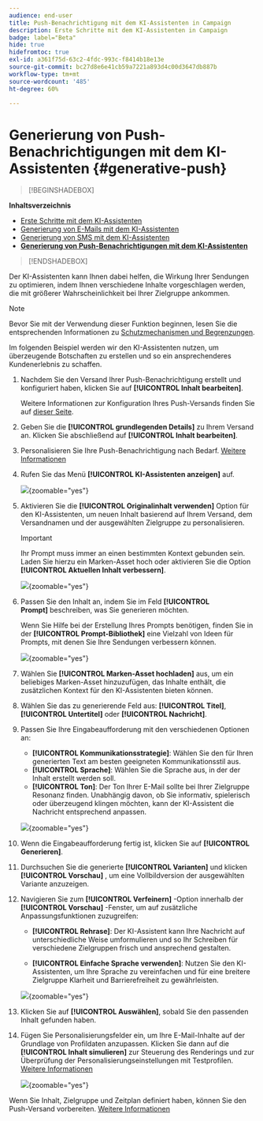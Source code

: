 ```yaml
---
audience: end-user
title: Push-Benachrichtigung mit dem KI-Assistenten in Campaign
description: Erste Schritte mit dem KI-Assistenten in Campaign
badge: label="Beta"
hide: true
hidefromtoc: true
exl-id: a361f75d-63c2-4fdc-993c-f8414b18e13e
source-git-commit: bc27d8e6e41cb59a7221a893d4c00d3647db887b
workflow-type: tm+mt
source-wordcount: '485'
ht-degree: 60%

---
```


# Generierung von Push-Benachrichtigungen mit dem KI-Assistenten {#generative-push}

>[!BEGINSHADEBOX]

**Inhaltsverzeichnis**

* [Erste Schritte mit dem KI-Assistenten](generative-gs.md)
* [Generierung von E-Mails mit dem KI-Assistenten](generative-content.md)
* [Generierung von SMS mit dem KI-Assistenten](generative-sms.md)
* **[Generierung von Push-Benachrichtigungen mit dem KI-Assistenten](generative-push.md)**

>[!ENDSHADEBOX]


Der KI-Assistenten kann Ihnen dabei helfen, die Wirkung Ihrer Sendungen zu optimieren, indem Ihnen verschiedene Inhalte vorgeschlagen werden, die mit größerer Wahrscheinlichkeit bei Ihrer Zielgruppe ankommen.

>[!NOTE]
>
>Bevor Sie mit der Verwendung dieser Funktion beginnen, lesen Sie die entsprechenden Informationen zu [Schutzmechanismen und Begrenzungen](generative-gs.md#guardrails-and-limitations).

Im folgenden Beispiel werden wir den KI-Assistenten nutzen, um überzeugende Botschaften zu erstellen und so ein ansprechenderes Kundenerlebnis zu schaffen.

1. Nachdem Sie den Versand Ihrer Push-Benachrichtigung erstellt und konfiguriert haben, klicken Sie auf **[!UICONTROL Inhalt bearbeiten]**.

   Weitere Informationen zur Konfiguration Ihres Push-Versands finden Sie auf [dieser Seite](../push/create-push.md).

1. Geben Sie die **[!UICONTROL grundlegenden Details]** zu Ihrem Versand an. Klicken Sie abschließend auf **[!UICONTROL Inhalt bearbeiten]**.

1. Personalisieren Sie Ihre Push-Benachrichtigung nach Bedarf. [Weitere Informationen](../push/content-push.md)

1. Rufen Sie das Menü **[!UICONTROL KI-Assistenten anzeigen]** auf.

   ![](assets/push-genai-1.png){zoomable=&quot;yes&quot;}

1. Aktivieren Sie die **[!UICONTROL Originalinhalt verwenden]** Option für den KI-Assistenten, um neuen Inhalt basierend auf Ihrem Versand, dem Versandnamen und der ausgewählten Zielgruppe zu personalisieren.

   >[!IMPORTANT]
   >
   > Ihr Prompt muss immer an einen bestimmten Kontext gebunden sein. Laden Sie hierzu ein Marken-Asset hoch oder aktivieren Sie die Option **[!UICONTROL Aktuellen Inhalt verbessern]**.

   ![](assets/push-genai-3.png){zoomable=&quot;yes&quot;}

1. Passen Sie den Inhalt an, indem Sie im Feld **[!UICONTROL Prompt]** beschreiben, was Sie generieren möchten.

   Wenn Sie Hilfe bei der Erstellung Ihres Prompts benötigen, finden Sie in der **[!UICONTROL Prompt-Bibliothek]** eine Vielzahl von Ideen für Prompts, mit denen Sie Ihre Sendungen verbessern können.

   ![](assets/push-genai-2.png){zoomable=&quot;yes&quot;}

1. Wählen Sie **[!UICONTROL Marken-Asset hochladen]** aus, um ein beliebiges Marken-Asset hinzuzufügen, das Inhalte enthält, die zusätzlichen Kontext für den KI-Assistenten bieten können.

1. Wählen Sie das zu generierende Feld aus: **[!UICONTROL Titel]**, **[!UICONTROL Untertitel]** oder **[!UICONTROL Nachricht]**.

1. Passen Sie Ihre Eingabeaufforderung mit den verschiedenen Optionen an:

   * **[!UICONTROL Kommunikationsstrategie]**: Wählen Sie den für Ihren generierten Text am besten geeigneten Kommunikationsstil aus.
   * **[!UICONTROL Sprache]**: Wählen Sie die Sprache aus, in der der Inhalt erstellt werden soll.
   * **[!UICONTROL Ton]**: Der Ton Ihrer E-Mail sollte bei Ihrer Zielgruppe Resonanz finden. Unabhängig davon, ob Sie informativ, spielerisch oder überzeugend klingen möchten, kann der KI-Assistent die Nachricht entsprechend anpassen.

   ![](assets/push-genai-4.png){zoomable=&quot;yes&quot;}

1. Wenn die Eingabeaufforderung fertig ist, klicken Sie auf **[!UICONTROL Generieren]**.

1. Durchsuchen Sie die generierte **[!UICONTROL Varianten]** und klicken **[!UICONTROL Vorschau]** , um eine Vollbildversion der ausgewählten Variante anzuzeigen.

1. Navigieren Sie zum **[!UICONTROL Verfeinern]** -Option innerhalb der **[!UICONTROL Vorschau]** -Fenster, um auf zusätzliche Anpassungsfunktionen zuzugreifen:

   * **[!UICONTROL Rehrase]**: Der KI-Assistent kann Ihre Nachricht auf unterschiedliche Weise umformulieren und so Ihr Schreiben für verschiedene Zielgruppen frisch und ansprechend gestalten.

   * **[!UICONTROL Einfache Sprache verwenden]**: Nutzen Sie den KI-Assistenten, um Ihre Sprache zu vereinfachen und für eine breitere Zielgruppe Klarheit und Barrierefreiheit zu gewährleisten.

   ![](assets/push-genai-5.png){zoomable=&quot;yes&quot;}

1. Klicken Sie auf **[!UICONTROL Auswählen]**, sobald Sie den passenden Inhalt gefunden haben.

1. Fügen Sie Personalisierungsfelder ein, um Ihre E-Mail-Inhalte auf der Grundlage von Profildaten anzupassen. Klicken Sie dann auf die **[!UICONTROL Inhalt simulieren]** zur Steuerung des Renderings und zur Überprüfung der Personalisierungseinstellungen mit Testprofilen. [Weitere Informationen](../preview-test/preview-content.md)

   ![](assets/push-genai-6.png){zoomable=&quot;yes&quot;}

Wenn Sie Inhalt, Zielgruppe und Zeitplan definiert haben, können Sie den Push-Versand vorbereiten. [Weitere Informationen](../monitor/prepare-send.md)

